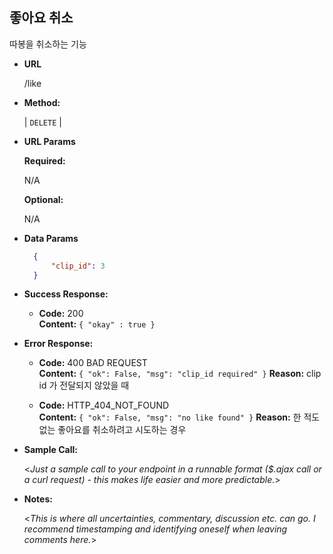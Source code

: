**좋아요 취소**
----
  따봉을 취소하는 기능 

* **URL**

  /like

* **Method:**
  
  | `DELETE` |
  
*  **URL Params**

   **Required:**
 
   N/A

   **Optional:**
 
   N/A

* **Data Params**
    
    ```json
      {
          "clip_id": 3
      }
    ```

* **Success Response:**
  
  * **Code:** 200 <br />
    **Content:** `{ "okay" : true }`
 
* **Error Response:**

  * **Code:** 400 BAD REQUEST <br />
    **Content:** `{ "ok": False, "msg": "clip_id required" }`
    **Reason:** clip id 가 전달되지 않았을 때
    
  * **Code:** HTTP_404_NOT_FOUND <br />
    **Content:** `{ "ok": False, "msg": "no like found" }`
    **Reason:** 한 적도 없는 좋아요를 취소하려고 시도하는 경우

* **Sample Call:**

  <_Just a sample call to your endpoint in a runnable format ($.ajax call or a curl request) - this makes life easier and more predictable._> 

* **Notes:**

  <_This is where all uncertainties, commentary, discussion etc. can go. I recommend timestamping and identifying oneself when leaving comments here._> 
